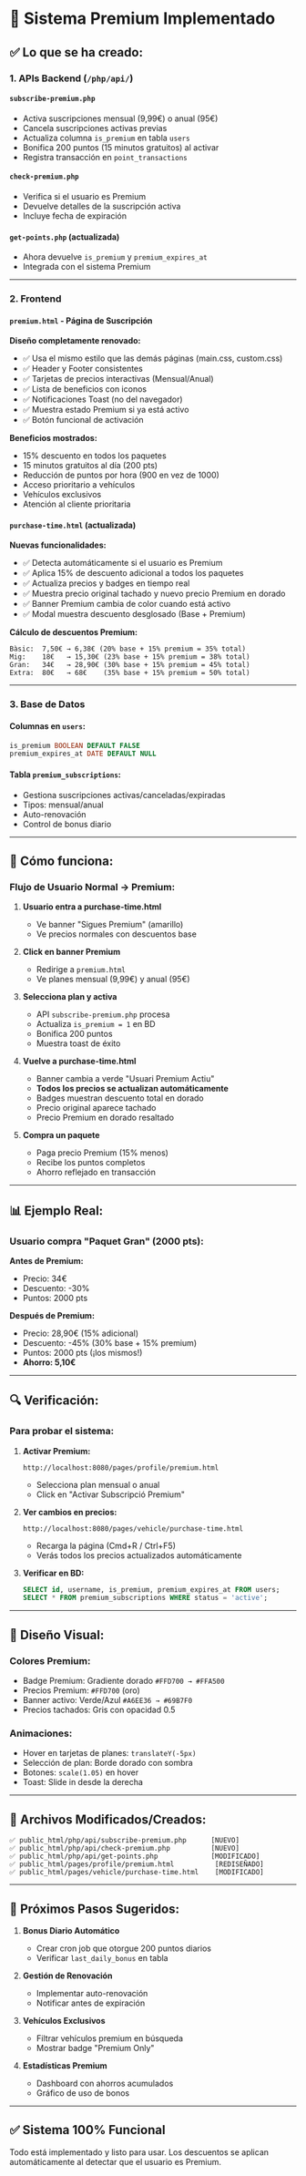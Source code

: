 # 🌟 Sistema Premium Implementado

## ✅ Lo que se ha creado:

### 1. **APIs Backend** (`/php/api/`)

#### `subscribe-premium.php`
- Activa suscripciones mensual (9,99€) o anual (95€)
- Cancela suscripciones activas previas
- Actualiza columna `is_premium` en tabla `users`
- Bonifica 200 puntos (15 minutos gratuitos) al activar
- Registra transacción en `point_transactions`

#### `check-premium.php`
- Verifica si el usuario es Premium
- Devuelve detalles de la suscripción activa
- Incluye fecha de expiración

#### `get-points.php` (actualizada)
- Ahora devuelve `is_premium` y `premium_expires_at`
- Integrada con el sistema Premium

---

### 2. **Frontend**

#### `premium.html` - Página de Suscripción
**Diseño completamente renovado:**
- ✅ Usa el mismo estilo que las demás páginas (main.css, custom.css)
- ✅ Header y Footer consistentes
- ✅ Tarjetas de precios interactivas (Mensual/Anual)
- ✅ Lista de beneficios con iconos
- ✅ Notificaciones Toast (no del navegador)
- ✅ Muestra estado Premium si ya está activo
- ✅ Botón funcional de activación

**Beneficios mostrados:**
- 15% descuento en todos los paquetes
- 15 minutos gratuitos al día (200 pts)
- Reducción de puntos por hora (900 en vez de 1000)
- Acceso prioritario a vehículos
- Vehículos exclusivos
- Atención al cliente prioritaria

#### `purchase-time.html` (actualizada)
**Nuevas funcionalidades:**
- ✅ Detecta automáticamente si el usuario es Premium
- ✅ Aplica 15% de descuento adicional a todos los paquetes
- ✅ Actualiza precios y badges en tiempo real
- ✅ Muestra precio original tachado y nuevo precio Premium en dorado
- ✅ Banner Premium cambia de color cuando está activo
- ✅ Modal muestra descuento desglosado (Base + Premium)

**Cálculo de descuentos Premium:**
```
Bàsic:  7,50€ → 6,38€ (20% base + 15% premium = 35% total)
Mig:    18€   → 15,30€ (23% base + 15% premium = 38% total)
Gran:   34€   → 28,90€ (30% base + 15% premium = 45% total)
Extra:  80€   → 68€    (35% base + 15% premium = 50% total)
```

---

### 3. **Base de Datos**

#### Columnas en `users`:
```sql
is_premium BOOLEAN DEFAULT FALSE
premium_expires_at DATE DEFAULT NULL
```

#### Tabla `premium_subscriptions`:
- Gestiona suscripciones activas/canceladas/expiradas
- Tipos: mensual/anual
- Auto-renovación
- Control de bonus diario

---

## 🎯 Cómo funciona:

### Flujo de Usuario Normal → Premium:

1. **Usuario entra a purchase-time.html**
   - Ve banner "Sigues Premium" (amarillo)
   - Ve precios normales con descuentos base

2. **Click en banner Premium**
   - Redirige a `premium.html`
   - Ve planes mensual (9,99€) y anual (95€)

3. **Selecciona plan y activa**
   - API `subscribe-premium.php` procesa
   - Actualiza `is_premium = 1` en BD
   - Bonifica 200 puntos
   - Muestra toast de éxito

4. **Vuelve a purchase-time.html**
   - Banner cambia a verde "Usuari Premium Actiu"
   - **Todos los precios se actualizan automáticamente**
   - Badges muestran descuento total en dorado
   - Precio original aparece tachado
   - Precio Premium en dorado resaltado

5. **Compra un paquete**
   - Paga precio Premium (15% menos)
   - Recibe los puntos completos
   - Ahorro reflejado en transacción

---

## 📊 Ejemplo Real:

### Usuario compra "Paquet Gran" (2000 pts):

**Antes de Premium:**
- Precio: 34€
- Descuento: -30%
- Puntos: 2000 pts

**Después de Premium:**
- Precio: 28,90€ (15% adicional)
- Descuento: -45% (30% base + 15% premium)
- Puntos: 2000 pts (¡los mismos!)
- **Ahorro: 5,10€**

---

## 🔍 Verificación:

### Para probar el sistema:

1. **Activar Premium:**
   ```
   http://localhost:8080/pages/profile/premium.html
   ```
   - Selecciona plan mensual o anual
   - Click en "Activar Subscripció Premium"

2. **Ver cambios en precios:**
   ```
   http://localhost:8080/pages/vehicle/purchase-time.html
   ```
   - Recarga la página (Cmd+R / Ctrl+F5)
   - Verás todos los precios actualizados automáticamente

3. **Verificar en BD:**
   ```sql
   SELECT id, username, is_premium, premium_expires_at FROM users;
   SELECT * FROM premium_subscriptions WHERE status = 'active';
   ```

---

## 🎨 Diseño Visual:

### Colores Premium:
- Badge Premium: Gradiente dorado `#FFD700 → #FFA500`
- Precios Premium: `#FFD700` (oro)
- Banner activo: Verde/Azul `#A6EE36 → #69B7F0`
- Precios tachados: Gris con opacidad 0.5

### Animaciones:
- Hover en tarjetas de planes: `translateY(-5px)`
- Selección de plan: Borde dorado con sombra
- Botones: `scale(1.05)` en hover
- Toast: Slide in desde la derecha

---

## 📁 Archivos Modificados/Creados:

```
✅ public_html/php/api/subscribe-premium.php      [NUEVO]
✅ public_html/php/api/check-premium.php          [NUEVO]
✅ public_html/php/api/get-points.php             [MODIFICADO]
✅ public_html/pages/profile/premium.html          [REDISEÑADO]
✅ public_html/pages/vehicle/purchase-time.html    [MODIFICADO]
```

---

## 🚀 Próximos Pasos Sugeridos:

1. **Bonus Diario Automático**
   - Crear cron job que otorgue 200 puntos diarios
   - Verificar `last_daily_bonus` en tabla

2. **Gestión de Renovación**
   - Implementar auto-renovación
   - Notificar antes de expiración

3. **Vehículos Exclusivos**
   - Filtrar vehículos premium en búsqueda
   - Mostrar badge "Premium Only"

4. **Estadísticas Premium**
   - Dashboard con ahorros acumulados
   - Gráfico de uso de bonos

---

## ✅ Sistema 100% Funcional

Todo está implementado y listo para usar. Los descuentos se aplican
automáticamente al detectar que el usuario es Premium.

